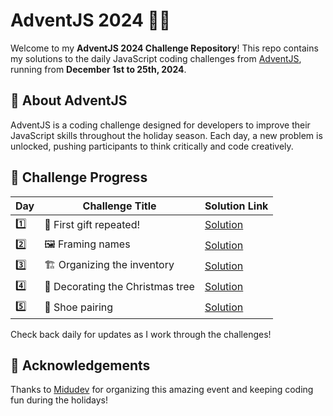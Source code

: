 # AdventJS 2024 🎄✨

Welcome to my **AdventJS 2024 Challenge Repository**!
This repo contains my solutions to the daily JavaScript coding challenges from [AdventJS](https://adventjs.dev), running from **December 1st to 25th, 2024**.

## 🚀 About AdventJS

AdventJS is a coding challenge designed for developers to improve their JavaScript skills throughout the holiday season. Each day, a new problem is unlocked, pushing participants to think critically and code creatively.

## 📅 Challenge Progress

| Day | Challenge Title                  | Solution Link                            |
| --- | -------------------------------- | ---------------------------------------- |
| 1️⃣  | 🎁 First gift repeated!          | [Solution](./solutions/day-01/day-01.md) |
| 2️⃣  | 🖼️ Framing names                 | [Solution](./solutions/day-02/day-02.md) |
| 3️⃣  | 🏗️ Organizing the inventory      | [Solution](./solutions/day-03/day-03.md) |
| 4️⃣  | 🎄 Decorating the Christmas tree | [Solution](./solutions/day-04/day-04.md) |
| 5️⃣  | 👞 Shoe pairing                  | [Solution](./solutions/day-05/day-05.md) |

Check back daily for updates as I work through the challenges!

## 🌟 Acknowledgements

Thanks to [Midudev](https://midu.dev) for organizing this amazing event and keeping coding fun during the holidays!
